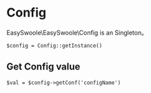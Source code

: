 # Config

EasySwoole\EasySwoole\Config is an Singleton。

```
$config = Config::getInstance()
```

## Get Config value
```
$val = $config->getConf('configName')
```

